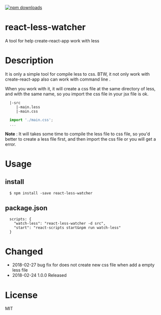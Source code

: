
[![npm downloads](https://img.shields.io/npm/dm/react-less-watcher.svg?style=flat-square)](http://npm-stat.com/charts.html?package=react-less-watcher)

# react-less-watcher
A tool for help create-react-app work with less

# Description
It is only a simple tool for compile less to css. BTW, it not only work with create-react-app also can work with command line .<br/>

When you work with it, it will create a css file at the same directory of less, and with the same name, so you import the css file in your jsx file is ok.

```
  |-src
     |-main.less
     |-main.css
```

```jsx
  import './main.css';
  ...
```

**Note** : It will takes some time to compile the less file to css file, so you'd better to create a less file first, and then import the css file or you will get a error.

# Usage

## install
```
  $ npm install -save react-less-watcher
```

## package.json
```
  scripts: {
    "watch-less": "react-less-watcher -d src",
    "start": "react-scripts start&npm run watch-less"
  }
```

# Changed
- 2018-02-27 bug fix for does not create new css file when add a empty less file
- 2018-02-24 1.0.0 Released

# License
MIT
